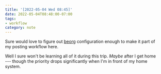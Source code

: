 ```yaml
---
title: '[2022-05-04 Wed 08:45]'
date: 2022-05-04T08:48:00-07:00
tags:
- workflow
category: note
---
```


Sure would love to figure out [beorg](https://beorg.app) configuration enough to make it part of my posting workflow here.

Well I sure won't be learning all of it during this trip. *Maybe* after I get home --- though the priority drops significantly when I'm in front of my home system.
